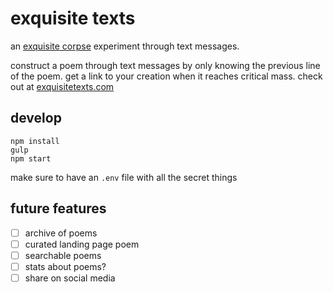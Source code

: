 # exquisite texts
an [exquisite corpse](https://en.wikipedia.org/wiki/Exquisite_corpse) experiment through text messages. 

construct a poem through text messages by only knowing the previous line of the poem. get a link to your creation when it reaches critical mass. check out at [exquisitetexts.com](http://exquisitetexts.com/)

## develop
```
npm install
gulp
npm start
```
make sure to have an `.env` file with all the secret things

## future features
- [ ] archive of poems
- [ ] curated landing page poem
- [ ] searchable poems
- [ ] stats about poems?
- [ ] share on social media
